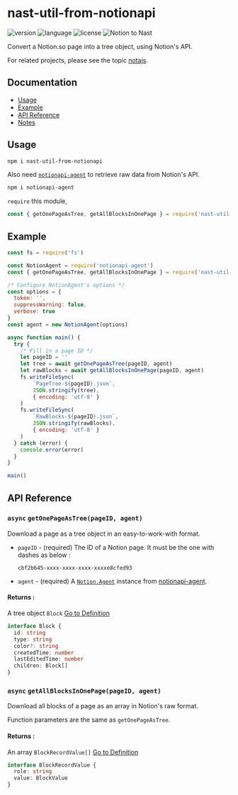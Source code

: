 # nast-util-from-notionapi

![version](https://img.shields.io/npm/v/nast-util-from-notionapi.svg?style=flat-square&color=007acc&label=version) ![language](https://img.shields.io/badge/language-typescript-blue.svg?style=flat-square) ![license](https://img.shields.io/github/license/dragonman225/nast-util-from-notionapi.svg?style=flat-square&label=license&color=08CE5D) ![Notion to Nast](https://img.shields.io/static/v1.svg?label=&message=Notion%E2%86%92Nast&style=flat-square&color=333333)

Convert a Notion.so page into a tree object, using Notion's API.

For related projects, please see the topic [notajs](https://github.com/topics/notajs).

## Documentation

* [Usage](#Usage)
* [Example](#Example)
* [API Reference](#API-Reference)
* [Notes](#Notes)

## Usage

```bash
npm i nast-util-from-notionapi
```

Also need [`notionapi-agent`](https://github.com/dragonman225/notionapi-agent) to retrieve raw data from Notion's API.

```bash
npm i notionapi-agent
```

`require` this module,

```javascript
const { getOnePageAsTree, getAllBlocksInOnePage } = require('nast-util-from-notionapi')
```

## Example

```javascript
const fs = require('fs')

const NotionAgent = require('notionapi-agent')
const { getOnePageAsTree, getAllBlocksInOnePage } = require('nast-util-from-notionapi')

/* Configure NotionAgent's options */
const options = {
  token: '',
  suppressWarning: false,
  verbose: true
}
const agent = new NotionAgent(options)

async function main() {
  try {
    /* Fill in a page ID */
    let pageID = ''
    let tree = await getOnePageAsTree(pageID, agent)
    let rawBlocks = await getAllBlocksInOnePage(pageID, agent)
    fs.writeFileSync(
        `PageTree-${pageID}.json`,
        JSON.stringify(tree),
        { encoding: 'utf-8' }
    )
    fs.writeFileSync(
        `RawBlocks-${pageID}.json`,
        JSON.stringify(rawBlocks),
        { encoding: 'utf-8' }
    )
  } catch (error) {
    console.error(error)
  }
}

main()
```

## API Reference

### `async` `getOnePageAsTree(pageID, agent)`

Download a page as a tree object in an easy-to-work-with format.

* `pageID` - (required) The ID of a Notion page. It must be the one with dashes as below :
  
  ```
  cbf2b645-xxxx-xxxx-xxxx-xxxxe8cfed93
  ```

* `agent` - (required) A [`Notion.Agent`](https://github.com/dragonman225/notajs-types/blob/b1d75c1f6a4241afffd40bb74db34e0227bfbf54/src/api.ts#L6) instance from [notionapi-agent](https://github.com/dragonman225/notionapi-agent).

#### Returns :

A tree object `Block` [Go to Definition](https://github.com/dragonman225/notajs-types/blob/b1d75c1f6a4241afffd40bb74db34e0227bfbf54/src/nast.ts#L19)

```typescript
interface Block {
  id: string
  type: string
  color?: string
  createdTime: number
  lastEditedTime: number
  children: Block[]
}
```

### `async` `getAllBlocksInOnePage(pageID, agent)`

Download all blocks of a page as an array in Notion's raw format.

Function parameters are the same as `getOnePageAsTree`.

#### Returns :

An array `BlockRecordValue[]` [Go to Definition](https://github.com/dragonman225/notajs-types/blob/b1d75c1f6a4241afffd40bb74db34e0227bfbf54/src/api.ts#L90)

```typescript
interface BlockRecordValue {
  role: string
  value: BlockValue
}
```